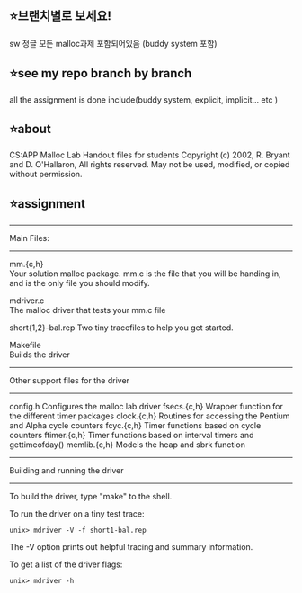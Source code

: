 
## ⭐️브랜치별로 보세요!
sw 정글 모든 malloc과제 포함되어있음 (buddy system 포함)

## ⭐️see my repo branch by branch
all the assignment is done include(buddy system, explicit, implicit... etc )


## ⭐️about
CS:APP Malloc Lab
Handout files for students
Copyright (c) 2002, R. Bryant and D. O'Hallaron, All rights reserved.
May not be used, modified, or copied without permission.


## ⭐️assignment

***********
Main Files:
***********

mm.{c,h}	
	Your solution malloc package. mm.c is the file that you
	will be handing in, and is the only file you should modify.

mdriver.c	
	The malloc driver that tests your mm.c file

short{1,2}-bal.rep
	Two tiny tracefiles to help you get started. 

Makefile	
	Builds the driver

**********************************
Other support files for the driver
**********************************

config.h	Configures the malloc lab driver
fsecs.{c,h}	Wrapper function for the different timer packages
clock.{c,h}	Routines for accessing the Pentium and Alpha cycle counters
fcyc.{c,h}	Timer functions based on cycle counters
ftimer.{c,h}	Timer functions based on interval timers and gettimeofday()
memlib.{c,h}	Models the heap and sbrk function

*******************************
Building and running the driver
*******************************
To build the driver, type "make" to the shell.

To run the driver on a tiny test trace:

	unix> mdriver -V -f short1-bal.rep

The -V option prints out helpful tracing and summary information.

To get a list of the driver flags:

	unix> mdriver -h

